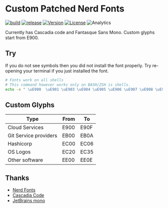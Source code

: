# Custom Patched Nerd Fonts

[![build](https://github.com/tprasadtp/starship-fonts/workflows/build/badge.svg)](https://github.com/tprasadtp/starship-fonts/actions?query=workflow%3Abuild)
[![release](https://github.com/tprasadtp/starship-fonts/workflows/release/badge.svg)](https://github.com/tprasadtp/starship-fonts/actions?query=workflow%3Arelease)
[![Version](https://img.shields.io/github/v/release/tprasadtp/starship-fonts?label=version&labelColor=313131)](https://github.com/tprasadtp/starship-fonts/releases)
[![License](https://img.shields.io/badge/license-MIT-orange?labelColor=313131)](https://github.com/tprasadtp/starship-fonts/blob/master/LICENSE)
![Analytics](https://ga-beacon.prasadt.com/UA-101760811-3/github/starship-fonts/?color=pink)

Currently has Cascadia code and Fantasque Sans Mono. Custom glyphs start from E900.


## Try

If you do not see symbols then you did not install the font properly. Try re-opening your terminal if you just installed the font.
```bash
# Fonts work on all shells
# This command however works only on BASH/ZSH is shells.
echo -e " \uE900  \uE901 \uE903 \uE904 \uE905 \uE906 \uE907 \uE908 \uE909 \uE90a \uE90b \uE90c"
```

## Custom Glyphs

| Type | From | To
|---|---|---
| Cloud Services | E900 | E90F
| Git Service providers | EB00 | EB0A
| Hashicorp | EC00 | EC06
| OS Logos | EC20 | EC35
| Other software | EE00 | EE0E

## Thanks

- [Nerd Fonts](https://github.com/ryanoasis/nerd-fonts)
- [Cascadia Code](https://github.com/microsoft/cascadia-code)
- [JetBrains mono](https://jetbrains.com/mono)
